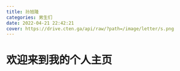 ```yaml
---
title: 孙旭隆
categories: 男生们
date: 2022-04-21 22:42:21
cover: https://drive.cten.ga/api/raw/?path=/image/letter/s.png
---
```

# 欢迎来到我的个人主页